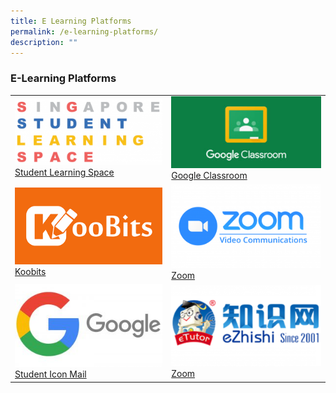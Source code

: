 ```yaml
---
title: E Learning Platforms
permalink: /e-learning-platforms/
description: ""
---
```

### E-Learning Platforms

| | |
| --- | --- |
| [![](/images/SLS-Logo-300x133.png)<br>Student Learning Space](/student-learning-space-sls/) | [![](/images/googleclassroom-300x143-1.jpg)<br>Google Classroom](https://classroom.google.com/) |
| [![](/images/koobits.png)<br> Koobits](https://www.koobits.com/) | [![](/images/Zoom-300x169.png)<br>Zoom](https://zoom.us/) |
| [![](/images/google-logo-300x169.jpg)<br>Student Icon Mail](https://workspace.google.com/dashboard) |[![](/images/ezhishi-300x169.png)<br>Zoom](https://www.ezhishi.net/Contents/![](/images/ezhishi-300x169.png)) |

